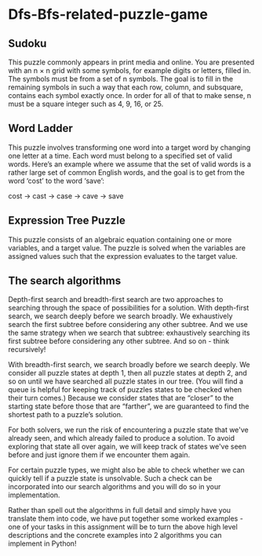 # Dfs-Bfs-related-puzzle-game


## Sudoku

This puzzle commonly appears in print media and online. You are presented with an n × n grid with some symbols, for example digits or letters, filled in. The symbols must be from a set of n symbols. The goal is to fill in the remaining symbols in such a way that each row, column, and subsquare, contains each symbol exactly once. In order for all of that to make sense, n must be a square integer such as 4, 9, 16, or 25.

## Word Ladder

This puzzle involves transforming one word into a target word by changing one letter at a time. Each word must belong to a specified set of valid words. Here’s an example where we assume that the set of valid words is a rather large set of common English words, and the goal is to get from the word ‘cost’ to the word ‘save’:

cost → cast → case → cave → save

## Expression Tree Puzzle

This puzzle consists of an algebraic equation containing one or more variables, and a target value. The puzzle is solved when the variables are assigned values such that the expression evaluates to the target value.


## The search algorithms

Depth-first search and breadth-first search are two approaches to searching through the space of possibilities for a solution.
With depth-first search, we search deeply before we search broadly.  We exhaustively search the first subtree before considering any other subtree.  And we use the same strategy when we search that subtree: exhaustively searching its first subtree before considering any other subtree.  And so on - think recursively!

With breadth-first search, we search broadly before we search deeply. We consider all puzzle states at depth 1, then all puzzle states at depth 2, and so on until we have searched all puzzle states in our tree.  (You will find a queue is helpful for keeping track of puzzles states to be checked when their turn comes.) Because we consider states that are “closer” to the starting state before those that are “farther”, we are guaranteed to find the shortest path to a puzzle’s solution.

For both solvers, we run the risk of encountering a puzzle state that we've already seen, and which already failed to produce a solution. To avoid exploring that state all over again, we will keep track of states we've seen before and just ignore them if we encounter them again.

For certain puzzle types, we might also be able to check whether we can quickly tell if a puzzle state is unsolvable. Such a check can be incorporated into our search algorithms and you will do so in your implementation.

Rather than spell out the algorithms in full detail and simply have you translate them into code, we have put together some worked examples - one of your tasks in this assignment will be to turn the above high level descriptions and the concrete examples into 2 algorithms you can implement in Python!
